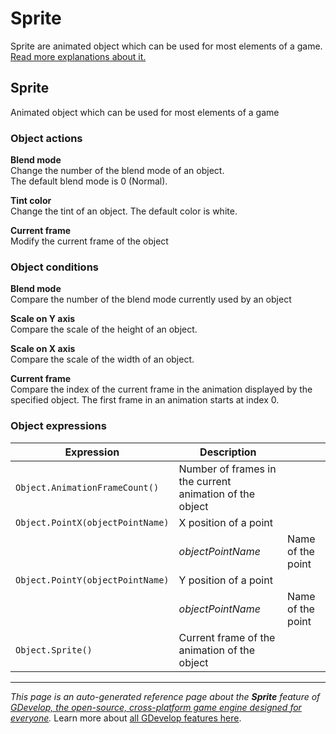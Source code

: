 # Sprite

Sprite are animated object which can be used for most elements of a game. [Read more explanations about it.](https://wiki.gdevelop.io/gdevelop5/objects/sprite)



## Sprite 

Animated object which can be used for most elements of a game 

### Object actions

**Blend mode**  
Change the number of the blend mode of an object.  
The default blend mode is 0 (Normal).

**Tint color**  
Change the tint of an object. The default color is white.

**Current frame**  
Modify the current frame of the object

### Object conditions

**Blend mode**  
Compare the number of the blend mode currently used by an object

**Scale on Y axis**  
Compare the scale of the height of an object.

**Scale on X axis**  
Compare the scale of the width of an object.

**Current frame**  
Compare the index of the current frame in the animation displayed by the specified object. The first frame in an animation starts at index 0.

### Object expressions

| Expression | Description |  |
|-----|-----|-----|
| `Object.AnimationFrameCount()` | Number of frames in the current animation of the object ||
| `Object.PointX(objectPointName)` | X position of a point ||
| | _objectPointName_ | Name of the point |
| `Object.PointY(objectPointName)` | Y position of a point ||
| | _objectPointName_ | Name of the point |
| `Object.Sprite()` | Current frame of the animation of the object ||

---
*This page is an auto-generated reference page about the **Sprite** feature of [GDevelop, the open-source, cross-platform game engine designed for everyone](https://gdevelop.io/).* Learn more about [all GDevelop features here](/gdevelop5/all-features).